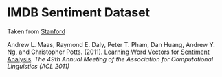 # IMDB Sentiment Dataset

Taken from [Stanford](http://ai.stanford.edu/~amaas/data/sentiment/)

Andrew L. Maas, Raymond E. Daly, Peter T. Pham, Dan Huang, Andrew Y. Ng, and Christopher Potts. (2011). [Learning Word Vectors for Sentiment Analysis](http://ai.stanford.edu/~amaas/papers/wvSent_acl2011.pdf). _The 49th Annual Meeting of the Association for Computational Linguistics (ACL 2011)_